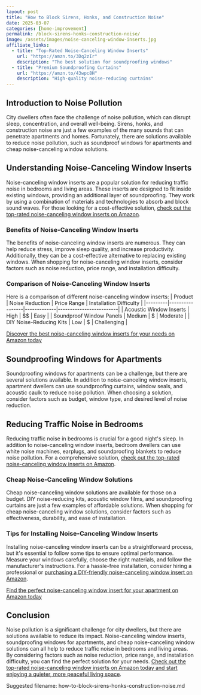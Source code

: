 ```yaml
---
layout: post
title: "How to Block Sirens, Honks, and Construction Noise"
date: 2025-03-07
categories: [home-improvement]
permalink: /block-sirens-honks-construction-noise/
image: /assets/images/noise-canceling-window-inserts.jpg
affiliate_links:
  - title: "Top-Rated Noise-Canceling Window Inserts"
    url: "https://amzn.to/3Dq2zIr"
    description: "The best solution for soundproofing windows"
  - title: "Premium Soundproofing Curtains"
    url: "https://amzn.to/43wpc8H"
    description: "High-quality noise-reducing curtains"
---
```


## Introduction to Noise Pollution
City dwellers often face the challenge of noise pollution, which can disrupt sleep, concentration, and overall well-being. Sirens, honks, and construction noise are just a few examples of the many sounds that can penetrate apartments and homes. Fortunately, there are solutions available to reduce noise pollution, such as soundproof windows for apartments and cheap noise-canceling window solutions.

## Understanding Noise-Canceling Window Inserts
Noise-canceling window inserts are a popular solution for reducing traffic noise in bedrooms and living areas. These inserts are designed to fit inside existing windows, providing an additional layer of soundproofing. They work by using a combination of materials and technologies to absorb and block sound waves. For those looking for a cost-effective solution, [check out the top-rated noise-canceling window inserts on Amazon](https://amzn.to/3Dq2zIr).

### Benefits of Noise-Canceling Window Inserts
The benefits of noise-canceling window inserts are numerous. They can help reduce stress, improve sleep quality, and increase productivity. Additionally, they can be a cost-effective alternative to replacing existing windows. When shopping for noise-canceling window inserts, consider factors such as noise reduction, price range, and installation difficulty.

### Comparison of Noise-Canceling Window Inserts
Here is a comparison of different noise-canceling window inserts:
| Product | Noise Reduction | Price Range | Installation Difficulty |
|---------|-----------------|-------------|-------------------------|
| Acoustic Window Inserts | High | $$ | Easy |
| Soundproof Window Panels | Medium | $ | Moderate |
| DIY Noise-Reducing Kits | Low | $ | Challenging |

[Discover the best noise-canceling window inserts for your needs on Amazon today](https://amzn.to/3Dq2zIr)

## Soundproofing Windows for Apartments
Soundproofing windows for apartments can be a challenge, but there are several solutions available. In addition to noise-canceling window inserts, apartment dwellers can use soundproofing curtains, window seals, and acoustic caulk to reduce noise pollution. When choosing a solution, consider factors such as budget, window type, and desired level of noise reduction.

## Reducing Traffic Noise in Bedrooms
Reducing traffic noise in bedrooms is crucial for a good night's sleep. In addition to noise-canceling window inserts, bedroom dwellers can use white noise machines, earplugs, and soundproofing blankets to reduce noise pollution. For a comprehensive solution, [check out the top-rated noise-canceling window inserts on Amazon](https://amzn.to/3Dq2zIr).

### Cheap Noise-Canceling Window Solutions
Cheap noise-canceling window solutions are available for those on a budget. DIY noise-reducing kits, acoustic window films, and soundproofing curtains are just a few examples of affordable solutions. When shopping for cheap noise-canceling window solutions, consider factors such as effectiveness, durability, and ease of installation.

### Tips for Installing Noise-Canceling Window Inserts
Installing noise-canceling window inserts can be a straightforward process, but it's essential to follow some tips to ensure optimal performance. Measure your windows carefully, choose the right materials, and follow the manufacturer's instructions. For a hassle-free installation, consider hiring a professional or [purchasing a DIY-friendly noise-canceling window insert on Amazon](https://amzn.to/3Dq2zIr).

[Find the perfect noise-canceling window insert for your apartment on Amazon today](https://amzn.to/3Dq2zIr)

## Conclusion
Noise pollution is a significant challenge for city dwellers, but there are solutions available to reduce its impact. Noise-canceling window inserts, soundproofing windows for apartments, and cheap noise-canceling window solutions can all help to reduce traffic noise in bedrooms and living areas. By considering factors such as noise reduction, price range, and installation difficulty, you can find the perfect solution for your needs. [Check out the top-rated noise-canceling window inserts on Amazon today and start enjoying a quieter, more peaceful living space](https://amzn.to/3Dq2zIr).

Suggested filename: how-to-block-sirens-honks-construction-noise.md
